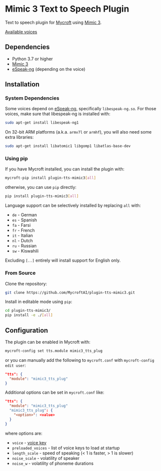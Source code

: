 # Mimic 3 Text to Speech Plugin

Text to speech plugin for [Mycroft](https://mycroft.ai) using [Mimic 3](https://github.com/MycroftAI/mimic3).

[Available voices](https://github.com/MycroftAI/mimic3-voices)


## Dependencies

* Python 3.7 or higher
* [Mimic 3](https://github.com/MycroftAI/mimic3)
* [eSpeak-ng](https://github.com/espeak-ng/espeak-ng) (depending on the voice)


## Installation


### System Dependencies

Some voices depend on [eSpeak-ng](https://github.com/espeak-ng/espeak-ng), specifically `libespeak-ng.so`. For those voices, make sure that libespeak-ng is installed with:

``` sh
sudo apt-get install libespeak-ng1
```

On 32-bit ARM platforms (a.k.a. `armv7l` or `armhf`), you will also need some extra libraries:

``` sh
sudo apt-get install libatomic1 libgomp1 libatlas-base-dev
```


### Using pip

If you have Mycroft installed, you can install the plugin with:

``` sh
mycroft-pip install plugin-tts-mimic3[all]
```

otherwise, you can use `pip` directly:

``` sh
pip install plugin-tts-mimic3[all]
```

Language support can be selectively installed by replacing `all` with:

* `de` - German
* `es` - Spanish
* `fa` - Farsi
* `fr` - French
* `it` - Italian
* `nl` - Dutch
* `ru` - Russian
* `sw` - Kiswahili

Excluding `[..]` entirely will install support for English only.


### From Source

Clone the repository:

``` sh
git clone https://github.com/MycroftAI/plugin-tts-mimic3.git
```

Install in editable mode using `pip`:

``` sh
cd plugin-tts-mimic3/
pip install -e ./[all]
```


## Configuration

The plugin can be enabled in Mycroft with:

``` sh
mycroft-config set tts.module mimic3_tts_plug
```

or you can manually add the following to `mycroft.conf` with `mycroft-config edit user`:

``` json
"tts": {
  "module": "mimic3_tts_plug"
}
```

Additional options can be set in `mycroft.conf` like:

``` json
"tts": {
  "module": "mimic3_tts_plug"
  "mimic3_tts_plug": {
    "<option>": <value>
  }
}
```

where options are:

* `voice` - [voice key](https://github.com/MycroftAI/mimic3/#voice-keys)
* `preloaded_voices` - list of voice keys to load at startup
* `length_scale` - speed of speaking (< 1 is faster, > 1 is slower)
* `noise_scale` - volatility of speaker
* `noise_w` - volatility of phoneme durations
